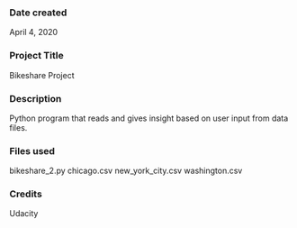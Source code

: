 ### Date created
April 4, 2020

### Project Title
Bikeshare Project

### Description
Python program that reads and gives insight based on user input from data files.

### Files used
bikeshare_2.py
chicago.csv
new_york_city.csv
washington.csv

### Credits
Udacity


